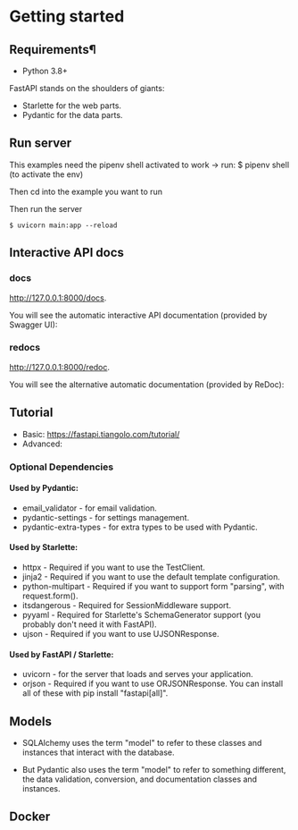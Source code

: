 
# Getting started

## Requirements¶
 - Python 3.8+

FastAPI stands on the shoulders of giants:

 - Starlette for the web parts.
 - Pydantic for the data parts.

## Run server

This examples need the pipenv shell activated to work -> run: $ pipenv shell (to activate the env)

Then cd into the example you want to run

Then run the server

```console
$ uvicorn main:app --reload 
```
<!-- --reload is to restart the server every time something changes  -->

## Interactive API docs

### docs

http://127.0.0.1:8000/docs.

You will see the automatic interactive API documentation (provided by Swagger UI):

### redocs

http://127.0.0.1:8000/redoc.

You will see the alternative automatic documentation (provided by ReDoc):

## Tutorial

 - Basic: https://fastapi.tiangolo.com/tutorial/
 - Advanced: 


### Optional Dependencies
 #### Used by Pydantic:

 - email_validator - for email validation.
 - pydantic-settings - for settings management.
 - pydantic-extra-types - for extra types to be used with Pydantic.

#### Used by Starlette:

 - httpx - Required if you want to use the TestClient.
 - jinja2 - Required if you want to use the default template configuration.
 - python-multipart - Required if you want to support form "parsing", with request.form().
 - itsdangerous - Required for SessionMiddleware support.
 - pyyaml - Required for Starlette's SchemaGenerator support (you probably don't need it with FastAPI).
 - ujson - Required if you want to use UJSONResponse.

#### Used by FastAPI / Starlette:

 - uvicorn - for the server that loads and serves your application.
 - orjson - Required if you want to use ORJSONResponse.
You can install all of these with pip install "fastapi[all]".

## Models

 - SQLAlchemy uses the term "model" to refer to these classes and instances that interact with the database.

 - But Pydantic also uses the term "model" to refer to something different, the data validation, conversion, and documentation classes and instances.

## Docker